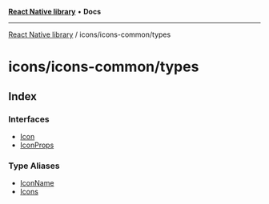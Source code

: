 [**React Native library**](../../../index.md) • **Docs**

***

[React Native library](../../../modules.md) / icons/icons-common/types

# icons/icons-common/types

## Index

### Interfaces

- [Icon](interfaces/Icon.md)
- [IconProps](interfaces/IconProps.md)

### Type Aliases

- [IconName](type-aliases/IconName.md)
- [Icons](type-aliases/Icons.md)
